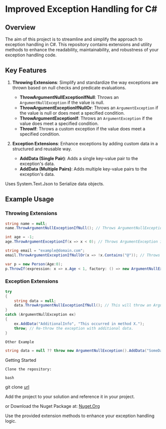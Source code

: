# Improved Exception Handling for C#

## Overview

The aim of this project is to streamline and simplify the approach to exception handling in C#. This repository contains extensions and utility methods to enhance the readability, maintainability, and robustness of your exception handling code.

## Key Features

1. **Throwing Extensions**: Simplify and standardize the way exceptions are thrown based on null checks and predicate evaluations.
   - **ThrowArgumentNullExceptionIfNull**: Throws an `ArgumentNullException` if the value is null.
   - **ThrowArgumentExceptionIfNullOr**: Throws an `ArgumentException` if the value is null or does meet a specified condition.
   - **ThrowArgumentExceptionIf**: Throws an `ArgumentException` if the value does meet a specified condition.
   - **ThrowIf**: Throws a custom exception if the value does meet a specified condition.

2. **Exception Extensions**: Enhance exceptions by adding custom data in a structured and reusable way.
   - **AddData (Single Pair)**: Adds a single key-value pair to the exception's data.
   - **AddData (Multiple Pairs)**: Adds multiple key-value pairs to the exception's data.

Uses System.Text.Json to Serialize data objects.

## Example Usage

### Throwing Extensions

```csharp
string name = null;
name.ThrowArgumentNullExceptionIfNull(); // Throws ArgumentNullException if name is null.

int age = -1;
age.ThrowArgumentExceptionIf(x => x < 0); // Throws ArgumentException if age is less than 0.

string email = "example@domain.com";
email.ThrowArgumentExceptionIfNullOr(x => !x.Contains("@")); // Throws ArgumentException if email is null or does not contain '@'.

var p = new Person(Age:0);
p.ThrowIf(expression: x => x.Age < 1, factory: () => new ArgumentNullException("This is my CustomText"));
```
### Exception Extensions
```csharp
try
{
    string data = null;
    data.ThrowArgumentNullExceptionIfNull(); // This will throw an ArgumentNullException.
}
catch (ArgumentNullException ex)
{
    ex.AddData("AdditionalInfo", "This occurred in method X.");
    throw; // Re-throw the exception with additional data.
}

Other Example

string data = null ?? throw new ArgumentNullException().AddData("SomeData", "Example");

```
Getting Started

    Clone the repository:

    bash

git clone [url](https://github.com/nariolf111/ImprovedExceptionHandeling.git)

Add the project to your solution and reference it in your project.

or Download the Nuget Package at: [Nuget.Org](https://www.nuget.org/packages/ImprovedExceptionHandeling/)

Use the provided extension methods to enhance your exception handling logic.
